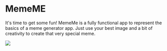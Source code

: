 # MemeME
It's time to get some fun! MemeMe is a fully functional app to represent the basics of a meme generator app. Just use your best image and a bit of creativity to create that very special meme.

![](images/simulation.gif)
